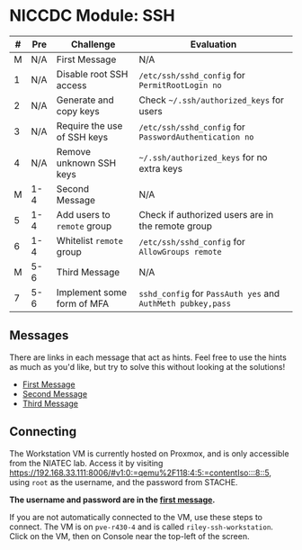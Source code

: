 # NICCDC Module: SSH

| #   | Pre | Challenge                   | Evaluation                                                  |
| --- | --- | --------------------------- | ----------------------------------------------------------- |
| M   | N/A | First Message               | N/A                                                         |
| 1   | N/A | Disable root SSH access     | `/etc/ssh/sshd_config` for `PermitRootLogin no`             |
| 2   | N/A | Generate and copy keys      | Check `~/.ssh/authorized_keys` for users                    |
| 3   | N/A | Require the use of SSH keys | `/etc/ssh/sshd_config` for `PasswordAuthentication no`      |
| 4   | N/A | Remove unknown SSH keys     | `~/.ssh/authorized_keys` for no extra keys                  |
| M   | 1-4 | Second Message              | N/A                                                         |
| 5   | 1-4 | Add users to `remote` group | Check if authorized users are in the remote group           |
| 6   | 1-4 | Whitelist `remote` group    | `/etc/ssh/sshd_config` for `AllowGroups remote`             |
| M   | 5-6 | Third Message               | N/A                                                         |
| 7   | 5-6 | Implement some form of MFA  | `sshd_config` for `PassAuth yes` and `AuthMeth pubkey,pass` |

## Messages

There are links in each message that act as hints.
Feel free to use the hints as much as you'd like,
but try to solve this without looking at the solutions!

- [First Message](message1.md)
- [Second Message](message2.md)
- [Third Message](message3.md)

## Connecting

The Workstation VM is currently hosted on Proxmox, and is only accessible from the NIATEC lab.
Access it by visiting https://192.168.33.111:8006/#v1:0:=qemu%2F118:4:5:=contentIso:::8::5,
using `root` as the username, and the password from STACHE.

**The username and password are in the [first message](message1.md).**

If you are not automatically connected to the VM, use these steps to connect.
The VM is on `pve-r430-4` and is called `riley-ssh-workstation`.
Click on the VM, then on Console near the top-left of the screen.
